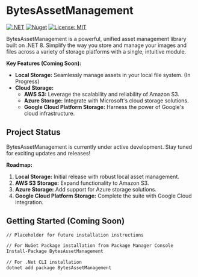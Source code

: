 # BytesAssetManagement

[![.NET](https://github.com/YourGitHubUsername/BytesAssetManagement/actions/workflows/dotnet.yml/badge.svg)](https://github.com/YourGitHubUsername/BytesAssetManagement/actions/workflows/dotnet.yml)
[![Nuget](https://img.shields.io/nuget/v/BytesAssetManagement.svg)](https://www.nuget.org/packages/BytesAssetManagement) 
[![License: MIT](https://img.shields.io/badge/License-MIT-yellow.svg)](https://opensource.org/licenses/MIT)

BytesAssetManagement is a powerful, unified asset management library built on .NET 8.  Simplify the way you store and manage your images and files across a variety of storage platforms with a single, intuitive module.

**Key Features (Coming Soon):**

* **Local Storage:** Seamlessly manage assets in your local file system. (In Progress)
* **Cloud Storage:**
    * **AWS S3:** Leverage the scalability and reliability of Amazon S3.
    * **Azure Storage:** Integrate with Microsoft's cloud storage solutions.
    * **Google Cloud Platform Storage:** Harness the power of Google's cloud infrastructure.


## Project Status

BytesAssetManagement is currently under active development. Stay tuned for exciting updates and releases!

**Roadmap:**

1. **Local Storage:** Initial release with robust local asset management.
2. **AWS S3 Storage:** Expand functionality to Amazon S3.
3. **Azure Storage:** Add support for Azure storage solutions.
4. **Google Cloud Platform Storage:** Complete the suite with Google Cloud integration.

## Getting Started (Coming Soon)

```bash
// Placeholder for future installation instructions

// For NuGet Package installation from Package Manager Console
Install-Package BytesAssetManagement

// For .Net CLI installation
dotnet add package BytesAssetManagement
